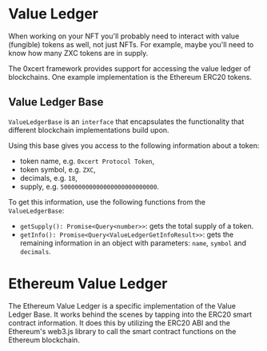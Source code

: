 # Value Ledger

When working on your NFT you'll probably need to interact with value (fungible) tokens as well, not just NFTs. For example, maybe you'll need to know how many ZXC tokens are in supply.

The 0xcert framework provides support for accessing the value ledger of blockchains. One example implementation is the Ethereum ERC20 tokens.

## Value Ledger Base

`ValueLedgerBase` is an `interface` that encapsulates the functionality that different blockchain implementations build upon.

Using this base gives you access to the following information about a token:
* token name, e.g. `0xcert Protocol Token`,
* token symbol, e.g. `ZXC`,
* decimals, e.g. `18`,
* supply, e.g. `500000000000000000000000000`.

To get this information, use the following functions from the `ValueLedgerBase`:
* `getSupply(): Promise<Query<number>>`: gets the total supply of a token.
* `getInfo(): Promise<Query<ValueLedgerGetInfoResult>>`: gets the remaining information in an object with parameters: `name`, `symbol` and `decimals`.

# Ethereum Value Ledger

The Ethereum Value Ledger is a specific implementation of the Value Ledger Base. It works behind the scenes by tapping into the ERC20 smart contract information. It does this by utilizing the ERC20 ABI and the Ethereum's web3.js library to call the smart contract functions on the Ethereum blockchain.
